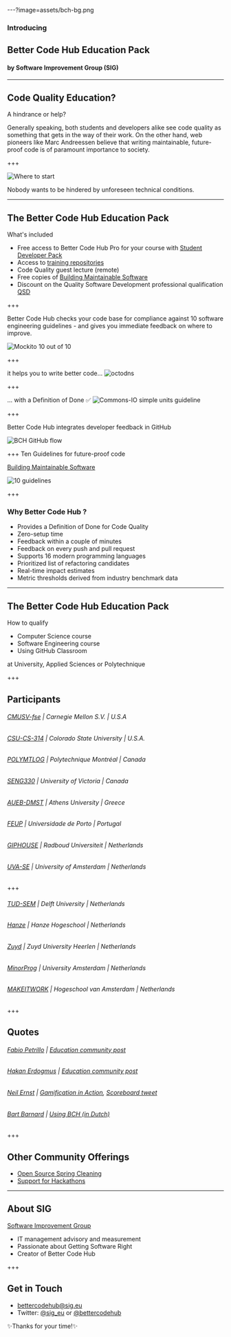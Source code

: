 ---?image=assets/bch-bg.png

### Introducing
## Better Code Hub Education Pack
#### by Software Improvement Group (SIG)

---

## Code Quality Education?

<span class="primary">A hindrance or help?</span> 

Generally speaking, both students and developers alike see code quality as something that gets in the way of their work. On the other hand, web pioneers like Marc Andreessen believe that writing maintainable, future-proof code is of paramount importance to society.


+++

![Where to start](assets/legacy-code.png)

Nobody wants to be hindered by <span class="primary">unforeseen</span> technical conditions. 


---
<!-- 
.reveal section img {
  border: 0;
  box-shadow: none;
} 
-->  

## The Better Code Hub Education Pack 

<span class="primary">What's included</span>

- Free access to Better Code Hub Pro for your course with [Student Developer Pack](https://education.github.com/pack)
- Access to [training repositories](https://github.com/bettercodehubtraining)
- Code Quality guest lecture (remote)
- Free copies of [Building Maintainable Software](https://shop.oreilly.com/product/0636920049159.do)
- Discount on the Quality Software Development professional qualification [QSD](http://comm.peoplecert.org/IBD/QSD)


+++

Better Code Hub checks your code base for <span class="primary">compliance</span> against 10 <span class="primary">software engineering</span> guidelines - and gives you immediate feedback on where to <span class="primary">improve</span>.

![Mockito 10 out of 10](assets/mockito-10-out-of-10.png)


+++

it helps you to <span class="primary">write</span> better code... 
![octodns](assets/octodns.jpg)



+++

... with a Definition of Done ✅
![Commons-IO simple units guideline](assets/commons-io-simple-units-guideline.png)


+++

Better Code Hub integrates <span class="primary">developer feedback</span> in GitHub

![BCH GitHub flow](assets/bch-github-flow.png)


+++
Ten Guidelines for future-proof code

[Building Maintainable Software](https://shop.oreilly.com/product/0636920049159.do)

![10 guidelines](assets/bms-cover.png)

+++

### Why Better Code Hub ?

- Provides a Definition of Done for Code Quality 
- Zero-setup time
- Feedback within a couple of minutes
- Feedback on every push and pull request
- Supports 16 modern programming languages
- Prioritized list of refactoring candidates
- Real-time impact estimates
- Metric thresholds derived from industry benchmark data

---

## The Better Code Hub Education Pack 

<span class="primary">How to qualify</span> 

- Computer Science course 
- Software Engineering course
- Using GitHub Classroom

at <span class="primary">University, Applied Sciences or Polytechnique</span>

+++

## Participants

###### [CMUSV-fse](https://github.com/cmusv-fse) | Carnegie Mellon S.V. | U.S.A
###### [CSU-CS-314](https://github.com/csu2017sp314/) | Colorado State University | U.S.A.
###### [POLYMTLOG](https://github.com/poly-log8371) | Polytechnique Montréal | Canada
###### [SENG330](https://github.com/SENG330-17) | University of Victoria | Canada
###### [AUEB-DMST](https://github.com/dmst-sweng) | Athens University | Greece
###### [FEUP](https://github.com/bch-feup-ooplab) | Universidade de Porto | Portugal
###### [GIPHOUSE](https://github.com/giphouse) | Radboud Universiteit | Netherlands
###### [UVA-SE](https://github.com/software-engineering-amsterdam) | University of Amsterdam | Netherlands

+++

###### [TUD-SEM](https://github.com/software-engineering-methods) | Delft University | Netherlands
###### [Hanze](https://github.com/hanzehogeschoolSICT) | Hanze Hogeschool | Netherlands
###### [Zuyd](https://github.com/ZuydUniversity) | Zuyd University Heerlen | Netherlands
###### [MinorProg](https://github.com/minprog) | University Amsterdam | Netherlands
###### [MAKEITWORK](https://github.com/hva-makeitwork) | Hogeschool van Amsterdam | Netherlands

+++
## Quotes

###### [Fabio Petrillo](https://github.com/petrillo) | [Education community post](https://education.github.community/t/a-proposed-add-on-for-code-quality-in-software-engineering-courses-using-github/9067/5)
###### [Hakan Erdogmus](https://github.com/erdogmush) | [Education community post](https://education.github.community/t/a-proposed-add-on-for-code-quality-in-software-engineering-courses-using-github/9067/6)
###### [Neil Ernst](https://github.com/neilernst) | [Gamification in Action](https://raw.githubusercontent.com/BetterCodeHubTraining/Edu-Pack/master/assets/studentcomment.jpg), [Scoreboard tweet](https://twitter.com/neilernst/status/940721095434313728)
###### [Bart Barnard](https://github.com/) | [Using BCH (in Dutch)](https://www.bartbarnard.nl/blog/?p=811)


+++


## Other Community Offerings

- [Open Source Spring Cleaning](https://opensourcespringcleaning.github.io/)
- [Support for Hackathons](https://dev.to/jstvssr/how-a-hackathon-appreciates-quality-code)

---
## About SIG
[<span class="primary">Software Improvement Group</span>](https://sig.eu) 

- IT management advisory and measurement
- Passionate about Getting Software Right
- Creator of Better Code Hub

+++

## Get in Touch

- <bettercodehub@sig.eu>
- Twitter: [@sig_eu](https://twitter.com/sig_eu) or [@bettercodehub](https://twitter.com/bettercodehub)

✨<span class="primary">Thanks for your time!</span>✨



